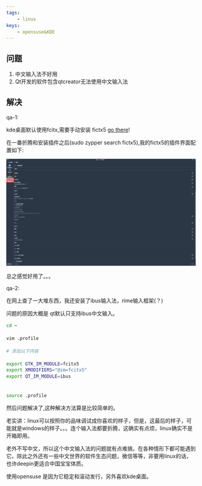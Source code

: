 ```yaml
---
tags:
    - linux
keys:
    - opensuse&KDE
---
```


## 问题

1. 中文输入法不好用
2. Qt开发的软件包含qtcreator无法使用中文输入法


## 解决
qa-1:

kde桌面默认使用fcitx,需要手动安装 fictx5 [go there](https://zh.opensuse.org/Fcitx5)!

在一番折腾和安装插件之后(sudo zypper search fictx5),我的fictx5的插件界面配置如下:

![a](../../../asserts/fcixt.png)

总之感觉好用了。。。


qa-2:

在网上查了一大堆东西，我还安装了ibus输入法，rime输入框架(？)

问题的原因大概是 qt默认只支持ibus中文输入。

```bash
cd ~

vim .profile

# 添加以下内容

export GTK_IM_MODULE=fcitx5
export XMODIFIERS="@im=fcitx5"
export QT_IM_MODULE=ibus


source .profile

```

然后问题解决了,这种解决方法算是比较简单的。


老实讲：linux可以按照你的品味调试成你喜欢的样子，但是，这最后的样子，可能就是windows的样子。。。连个输入法都要折腾，这确实有点烦，linux确实不是开箱即用。

老外不写中文，所以这个中文输入法的问题就有点难搞，在各种情形下都可能遇到它。除此之外还有一些中文世界的软件生态问题，微信等等，非要用linux的话，也许deepin更适合中国宝宝体质。

使用opensuse 是因为它稳定和滚动发行，另外喜欢kde桌面。

